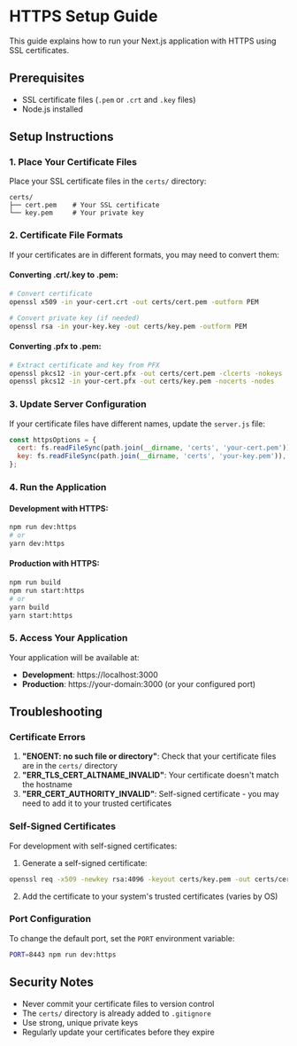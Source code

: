 # HTTPS Setup Guide

This guide explains how to run your Next.js application with HTTPS using SSL certificates.

## Prerequisites

- SSL certificate files (`.pem` or `.crt` and `.key` files)
- Node.js installed

## Setup Instructions

### 1. Place Your Certificate Files

Place your SSL certificate files in the `certs/` directory:

```
certs/
├── cert.pem    # Your SSL certificate
└── key.pem     # Your private key
```

### 2. Certificate File Formats

If your certificates are in different formats, you may need to convert them:

#### Converting .crt/.key to .pem:
```bash
# Convert certificate
openssl x509 -in your-cert.crt -out certs/cert.pem -outform PEM

# Convert private key (if needed)
openssl rsa -in your-key.key -out certs/key.pem -outform PEM
```

#### Converting .pfx to .pem:
```bash
# Extract certificate and key from PFX
openssl pkcs12 -in your-cert.pfx -out certs/cert.pem -clcerts -nokeys
openssl pkcs12 -in your-cert.pfx -out certs/key.pem -nocerts -nodes
```

### 3. Update Server Configuration

If your certificate files have different names, update the `server.js` file:

```javascript
const httpsOptions = {
  cert: fs.readFileSync(path.join(__dirname, 'certs', 'your-cert.pem')),
  key: fs.readFileSync(path.join(__dirname, 'certs', 'your-key.pem')),
};
```

### 4. Run the Application

#### Development with HTTPS:
```bash
npm run dev:https
# or
yarn dev:https
```

#### Production with HTTPS:
```bash
npm run build
npm run start:https
# or
yarn build
yarn start:https
```

### 5. Access Your Application

Your application will be available at:
- **Development**: https://localhost:3000
- **Production**: https://your-domain:3000 (or your configured port)

## Troubleshooting

### Certificate Errors

1. **"ENOENT: no such file or directory"**: Check that your certificate files are in the `certs/` directory
2. **"ERR_TLS_CERT_ALTNAME_INVALID"**: Your certificate doesn't match the hostname
3. **"ERR_CERT_AUTHORITY_INVALID"**: Self-signed certificate - you may need to add it to your trusted certificates

### Self-Signed Certificates

For development with self-signed certificates:

1. Generate a self-signed certificate:
```bash
openssl req -x509 -newkey rsa:4096 -keyout certs/key.pem -out certs/cert.pem -days 365 -nodes
```

2. Add the certificate to your system's trusted certificates (varies by OS)

### Port Configuration

To change the default port, set the `PORT` environment variable:

```bash
PORT=8443 npm run dev:https
```

## Security Notes

- Never commit your certificate files to version control
- The `certs/` directory is already added to `.gitignore`
- Use strong, unique private keys
- Regularly update your certificates before they expire 